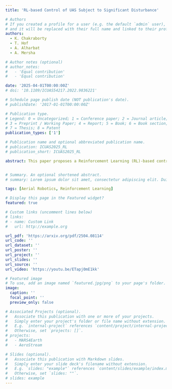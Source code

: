 ```yaml
---
title: 'RL-based Control of UAS Subject to Significant Disturbance'

# Authors
# If you created a profile for a user (e.g. the default `admin` user), write the username (folder name) here
# and it will be replaced with their full name and linked to their profile.
authors:
  - K. Chakraborty
  - T. Hof
  - A. Alharbat
  - A. Mersha

# Author notes (optional)
# author_notes:
#   - 'Equal contribution'
#   - 'Equal contribution'

date: '2025-04-01T00:00:00Z'
# doi: '10.1109/ICUAS54217.2022.9836221'

# Schedule page publish date (NOT publication's date).
# publishDate: '2017-01-01T00:00:00Z'

# Publication type.
# Legend: 0 = Uncategorized; 1 = Conference paper; 2 = Journal article;
# 3 = Preprint / Working Paper; 4 = Report; 5 = Book; 6 = Book section;
# 7 = Thesis; 8 = Patent
publication_types: ['1']

# Publication name and optional abbreviated publication name.
# publication: ICUAS2025_RL
# publication_short: ICUAS2025_RL

abstract: This paper proposes a Reinforcement Learning (RL)-based control framework for position and attitude control of an Unmanned Aerial System (UAS) subjected to significant disturbance that can be associated with an uncertain trigger signal. The proposed method learns the relationship between the trigger signal and disturbance force, enabling the system to anticipate and counteract the impending disturbances before they occur. We train and evaluate three policies a baseline policy trained without exposure to the disturbance, a reactive policy trained with the disturbance but without the trigger signal, and a predictive policy that incorporates the trigger signal as an observation and is exposed to the disturbance during training. Our simulation results show that the predictive policy outperforms the other policies by minimizing position deviations through a proactive correction maneuver. This work highlights the potential of integrating predictive cues into RL frameworks to improve UAS performance.


# Summary. An optional shortened abstract.
# summary: Lorem ipsum dolor sit amet, consectetur adipiscing elit. Duis posuere tellus ac convallis placerat. Proin tincidunt magna sed ex sollicitudin condimentum.

tags: [Aerial Robotics, Reinforcement Learning]

# Display this page in the Featured widget?
featured: true

# Custom links (uncomment lines below)
# links:
# - name: Custom Link
#   url: http://example.org

url_pdf: 'https://arxiv.org/pdf/2504.08114'
url_code: ''
url_dataset: ''
url_poster: ''
url_project: ''
url_slides: ''
url_source: ''
url_video: 'https://youtu.be/ETapj0mE1kk'

# Featured image
# To use, add an image named `featured.jpg/png` to your page's folder.
image:
  caption: ''
  focal_point: ''
  preview_only: false

# Associated Projects (optional).
#   Associate this publication with one or more of your projects.
#   Simply enter your project's folder or file name without extension.
#   E.g. `internal-project` references `content/project/internal-project/index.md`.
#   Otherwise, set `projects: []`.
# projects:
#   - MARS4Earth
#   - AeroStream

# Slides (optional).
#   Associate this publication with Markdown slides.
#   Simply enter your slide deck's filename without extension.
#   E.g. `slides: "example"` references `content/slides/example/index.md`.
#   Otherwise, set `slides: ""`.
# slides: example
---
```


<!-- {{% callout note %}}
Click the _Cite_ button above to demo the feature to enable visitors to import publication metadata into their reference management software.
{{% /callout %}}

{{% callout note %}}
Create your slides in Markdown - click the _Slides_ button to check out the example.
{{% /callout %}}

Supplementary notes can be added here, including [code, math, and images](https://wowchemy.com/docs/writing-markdown-latex/). -->
